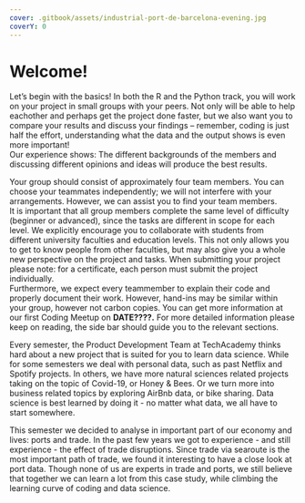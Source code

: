 ```yaml
---
cover: .gitbook/assets/industrial-port-de-barcelona-evening.jpg
coverY: 0
---
```


# Welcome!

Let’s begin with the basics! In both the R and the Python track, you will work on your project in small groups with your peers. Not only will be able to help eachother and perhaps get the project done faster, but we also want you to compare your results and discuss your findings – remember, coding is just half the effort, understanding what the data and the output shows is even more important! \
Our experience shows: The different backgrounds of the members and discussing different opinions and ideas will produce the best results.&#x20;

Your group should consist of approximately four team members. You can choose your teammates independently; we will not interfere with your arrangements. However, we can assist you to find your team members. \
It is important that all group members complete the same level of difficulty (beginner or advanced), since the tasks are different in scope for each level. We explicitly encourage you to collaborate with students from different university faculties and education levels. This not only allows you to get to know people from other faculties, but may also give you a whole new perspective on the project and tasks. When submitting your project please note: for a certificate, each person must submit the project individually. \
Furthermore, we expect every teammember to explain their code and properly document their work. However, hand-ins may be similar within your group, however not carbon copies. You can get more information at our first Coding Meetup on **DATE????.** For more detailed information please keep on reading, the side bar should guide you to the relevant sections.

Every semester, the Product Development Team at TechAcademy thinks hard about a new project that is suited for you to learn data science. While for some semesters we deal with personal data, such as past Netflix and Spotify projects. In others, we have more natural sciences related projects taking on the topic of Covid-19,  or Honey & Bees. Or we turn more into business related topics by exploring AirBnb data, or bike sharing. Data science is best learned by doing it - no matter what data, we all have to start somewhere.&#x20;

This semester we decided to analyse in important part of our economy and lives: ports and trade. In the past few years we got to experience - and still experience - the effect of trade disruptions. Since trade via searoute is the most important path of trade, we found it interesting to have a close look at port data. Though none of us are experts in trade and ports, we still believe that together we can learn a lot from this case study, while climbing the learning curve of coding and data science.&#x20;
